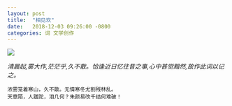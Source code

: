 ```yaml
---
layout: post
title:  "相见欢"
date:   2018-12-03 09:26:00 -0800
categories: 词 文学创作
---
```


![]({{site.url}}/cbxz/images/相见欢.jpg)

*清晨起,雾大作,茫茫乎,久不散。恰逢近日忆往昔之事,心中甚觉黯然,故作此词以记之。*


```
浓雾笼着寒山，久不散。无情寒冬尤割残林乱。
天意陌，人蹉跎，泪几何？朱颜易改千结何难破！
```